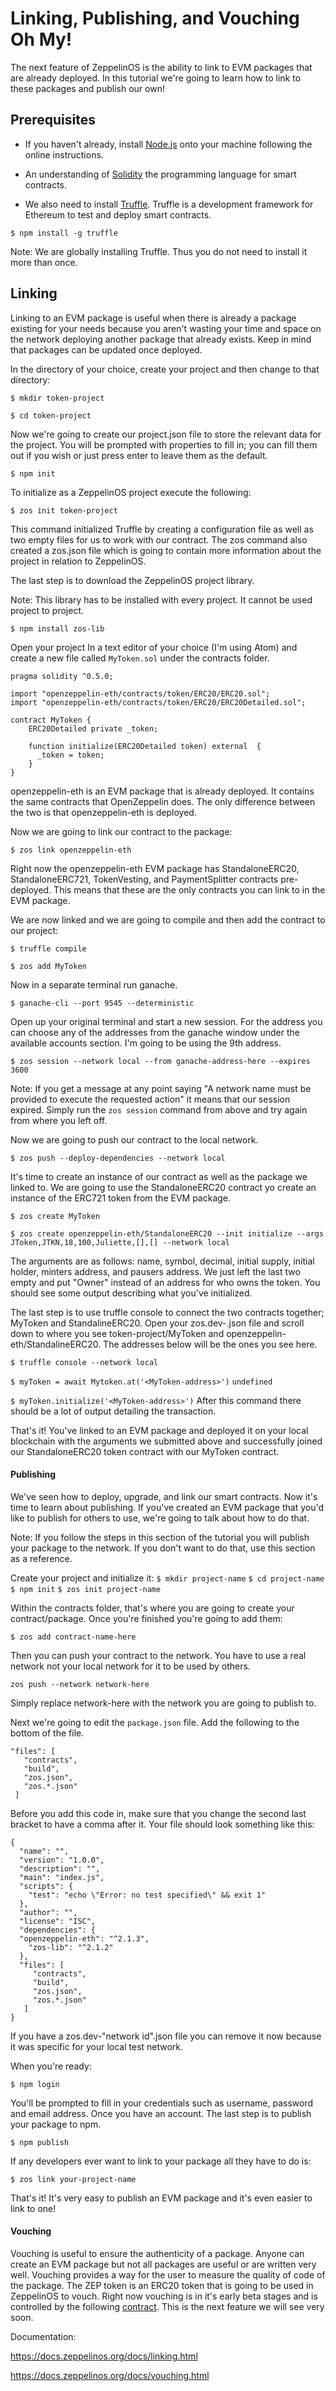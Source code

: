 # Linking, Publishing, and Vouching Oh My!

The next feature of ZeppelinOS is the ability to link to EVM packages that are already deployed. In this tutorial we're going to learn how to link to these packages and publish our own!

## Prerequisites

-   If you haven't already, install [Node.js](https://nodejs.org/en/) onto your machine following the online instructions.

-   An understanding of [Solidity](https://solidity.readthedocs.io/en/v0.5.1/solidity-in-depth.html) the programming language for smart contracts.

-   We also need to install [Truffle](https://truffleframework.com/truffle). Truffle is a development framework for Ethereum to test and deploy smart contracts.

`$ npm install -g truffle`

Note: We are globally installing Truffle. Thus you do not need to install it more than once.

## Linking

Linking to an EVM package is useful when there is already a package existing for your needs because you aren't wasting your time and space on the network deploying another package that already exists. Keep in mind that packages can be updated once deployed.

In the directory of your choice, create your project and then change to that directory:

`$ mkdir token-project`

`$ cd token-project`

Now we're going to create our project.json file to store the relevant data for the project. You will be prompted with properties to fill in; you can fill them out if you wish or just press enter to leave them as the default.

`$ npm init`

To initialize as a ZeppelinOS project execute the following:

`$ zos init token-project`

This command initialized Truffle by creating a configuration file as well as two empty files for us to work with our contract. The zos command also created a zos.json file which is going to contain more information about the project in relation to ZeppelinOS.

The last step is to download the ZeppelinOS project library.

Note: This library has to be installed with every project. It cannot be used project to project.

`$ npm install zos-lib`

Open your project In a text editor of your choice (I'm using Atom) and create a new file called `MyToken.sol` under the contracts folder.

``` solidity
pragma solidity ^0.5.0;

import "openzeppelin-eth/contracts/token/ERC20/ERC20.sol";
import "openzeppelin-eth/contracts/token/ERC20/ERC20Detailed.sol";

contract MyToken {
    ERC20Detailed private _token;

    function initialize(ERC20Detailed token) external  {
      _token = token;
    }
}
```
openzeppelin-eth is an EVM package that is already deployed. It contains the same contracts that OpenZeppelin does. The only difference between the two is that openzeppelin-eth is deployed.

Now we are going to link our contract to the package:

`$ zos link openzeppelin-eth`

Right now the openzeppelin-eth EVM package has StandaloneERC20, StandaloneERC721, TokenVesting, and PaymentSplitter contracts pre-deployed. This means that these are the only contracts you can link to in the EVM package.

We are now linked and we are going to compile and then add the contract to our project:

`$ truffle compile`

`$ zos add MyToken`

Now in a separate terminal run ganache.

`$ ganache-cli --port 9545 --deterministic`

Open up your original terminal and start a new session. For the address you can choose any of the addresses from the ganache window under the available accounts section. I'm going to be using the 9th address.

`$ zos session --network local --from ganache-address-here --expires 3600`

Note: If you get a message at any point saying "A network name must be provided to execute the requested action" it means that our session expired. Simply run the `zos session` command from above and try again from where you left off.

Now we are going to push our contract to the local network.

`$ zos push --deploy-dependencies --network local`

It's time to create an instance of our contract as well as the package we linked to. We are going to use the StandaloneERC20 contract yo create an instance of the ERC721  token from the EVM package.

`$ zos create MyToken`

`$ zos create openzeppelin-eth/StandaloneERC20 --init initialize --args JToken,JTKN,18,100,Juliette,[],[] --network local`

The arguments are as follows: name, symbol, decimal, initial supply, initial holder, minters address, and pausers address. We just left the last two empty and put "Owner" instead of an address for who owns the token. You should see some output describing what you've initialized.

The last step is to use truffle console to connect the two contracts together; MyToken and StandalineERC20. Open your zos.dev-<network-id>.json file and scroll down to where you see token-project/MyToken and openzeppelin-eth/StandalineERC20. The addresses below will be the ones you see here.

`$ truffle console --network local`

`$ myToken = await Mytoken.at('<MyToken-address>')`
`undefined`

`$ myToken.initialize('<MyToken-address>')`
After this command there should be a lot of output detailing the transaction.

That's it! You've linked to an EVM package and deployed it on your local blockchain with the arguments we submitted above and successfully joined our StandaloneERC20 token contract with our MyToken contract.

#### Publishing

We've seen how to deploy, upgrade, and link our smart contracts. Now it's time to learn about publishing. If you've created an EVM package that you'd like to publish for others to use, we're going to talk about how to do that.

Note: If you follow the steps in this section of the tutorial you will publish your package to the network. If you don't want to do that, use this section as a reference.

Create your project and initialize it:
`$ mkdir project-name`
`$ cd project-name`
`$ npm init`
`$ zos init project-name`

Within the contracts folder, that's where you are going to create your contract/package. Once you're finished you're going to add them:

`$ zos add contract-name-here`

Then you can push your contract to the network. You have to use a real network not your local network for it to be used by others.

`zos push --network network-here`

Simply replace network-here with the network you are going to publish to.

Next we're going to edit the `package.json` file. Add the following to the bottom of the file.
``` solidity
"files": [
   "contracts",
   "build",
   "zos.json",
   "zos.*.json"
 ]
```
 Before you add this code in, make sure that you change the second last bracket to have a comma after it. Your file should look something like this:
```solidity
{
  "name": "",
  "version": "1.0.0",
  "description": "",
  "main": "index.js",
  "scripts": {
    "test": "echo \"Error: no test specified\" && exit 1"
  },
  "author": "",
  "license": "ISC",
  "dependencies": {
  "openzeppelin-eth": "^2.1.3",
    "zos-lib": "^2.1.2"
  },
  "files": [
     "contracts",
     "build",
     "zos.json",
     "zos.*.json"
   ]
}
```
If you have a zos.dev-"network id".json file you can remove it now because it was specific for your local test network.

When you're ready:

`$ npm login`

You'll be prompted to fill in your credentials such as username, password and email address.
Once you have an account. The last step is to publish your package to npm.

`$ npm publish`

If any developers ever want to link to your package all they have to do is:

`$ zos link your-project-name`

That's it! It's very easy to publish an EVM package and it's even easier to link to one!

#### Vouching

Vouching is useful to ensure the authenticity of a package. Anyone can create an EVM package but not all packages are useful or are written very well. Vouching provides a way for the user to measure the quality of code of the package. The ZEP token is an ERC20 token that is going to be used in ZeppelinOS to vouch. Right now vouching is in it's early beta stages and is controlled by the following [contract](https://github.com/zeppelinos/zos/blob/v2.0.0/packages/vouching/contracts/Vouching.sol). This is the next feature we will see very soon.

Documentation:

https://docs.zeppelinos.org/docs/linking.html

https://docs.zeppelinos.org/docs/vouching.html
